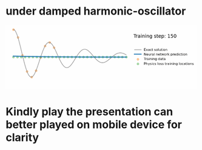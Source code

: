 # under damped harmonic-oscillator


<img src="step 2.gif" width="850">


# Kindly play the presentation can better played on mobile device for clarity
